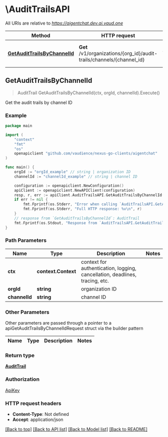 # \AuditTrailsAPI

All URIs are relative to *https://aigentchat.dev.ai.vaud.one*

Method | HTTP request | Description
------------- | ------------- | -------------
[**GetAuditTrailsByChannelId**](AuditTrailsAPI.md#GetAuditTrailsByChannelId) | **Get** /v1/organizations/{org_id}/audit-trails/channels/{channel_id} | Get the audit trails by channel ID



## GetAuditTrailsByChannelId

> AuditTrail GetAuditTrailsByChannelId(ctx, orgId, channelId).Execute()

Get the audit trails by channel ID



### Example

```go
package main

import (
	"context"
	"fmt"
	"os"
	openapiclient "github.com/vaudience/nexus-go-clients/aigentchat"
)

func main() {
	orgId := "orgId_example" // string | organization ID
	channelId := "channelId_example" // string | channel ID

	configuration := openapiclient.NewConfiguration()
	apiClient := openapiclient.NewAPIClient(configuration)
	resp, r, err := apiClient.AuditTrailsAPI.GetAuditTrailsByChannelId(context.Background(), orgId, channelId).Execute()
	if err != nil {
		fmt.Fprintf(os.Stderr, "Error when calling `AuditTrailsAPI.GetAuditTrailsByChannelId``: %v\n", err)
		fmt.Fprintf(os.Stderr, "Full HTTP response: %v\n", r)
	}
	// response from `GetAuditTrailsByChannelId`: AuditTrail
	fmt.Fprintf(os.Stdout, "Response from `AuditTrailsAPI.GetAuditTrailsByChannelId`: %v\n", resp)
}
```

### Path Parameters


Name | Type | Description  | Notes
------------- | ------------- | ------------- | -------------
**ctx** | **context.Context** | context for authentication, logging, cancellation, deadlines, tracing, etc.
**orgId** | **string** | organization ID | 
**channelId** | **string** | channel ID | 

### Other Parameters

Other parameters are passed through a pointer to a apiGetAuditTrailsByChannelIdRequest struct via the builder pattern


Name | Type | Description  | Notes
------------- | ------------- | ------------- | -------------



### Return type

[**AuditTrail**](AuditTrail.md)

### Authorization

[ApiKey](../README.md#ApiKey)

### HTTP request headers

- **Content-Type**: Not defined
- **Accept**: application/json

[[Back to top]](#) [[Back to API list]](../README.md#documentation-for-api-endpoints)
[[Back to Model list]](../README.md#documentation-for-models)
[[Back to README]](../README.md)

